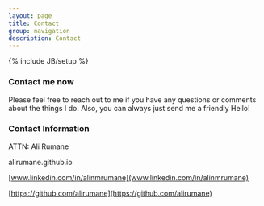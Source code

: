```yaml
---
layout: page
title: Contact
group: navigation
description: Contact
---
```

{% include JB/setup %}

### Contact me now

Please feel free to reach out to me if you have any questions or comments about the things I do. Also, you can always just send me a friendly Hello!

### Contact Information

ATTN: Ali Rumane

alirumane.github.io

[www.linkedin.com/in/alinmrumane](www.linkedin.com/in/alinmrumane)

[https://github.com/alirumane](https://github.com/alirumane)
